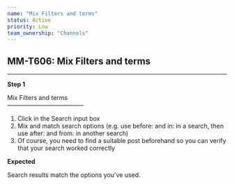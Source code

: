 ```yaml
---
name: "Mix Filters and terms"
status: Active
priority: Low
team_ownership: "Channels"
---
```


## MM-T606: Mix Filters and terms

---

**Step 1**

Mix Filters and terms\
–––––––––––––––––––––––––

1. Click in the Search input box
2. Mix and match search options (e.g. use before: and in: in a search, then use after: and from: in another search)
3. Of course, you need to find a suitable post beforehand so you can verify that your search worked correctly

**Expected**

Search results match the options you've used.
